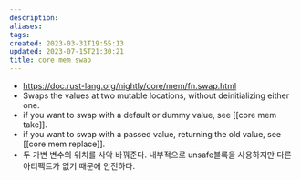```yaml
---
description:
aliases: 
tags: 
created: 2023-03-31T19:55:13
updated: 2023-07-15T21:30:21
title: core mem swap
---
```

- https://doc.rust-lang.org/nightly/core/mem/fn.swap.html
- Swaps the values at two mutable locations, without deinitializing either one.
- if you want to swap with a default or dummy value, see [[core mem take]].
- if you want to swap with a passed value, returning the old value, see [[core mem replace]].
- 두 가변 변수의 위치를 사악 바꿔준다. 내부적으로 unsafe블록을 사용하지만 다른 아티팩트가 없기 때문에 안전하다.
